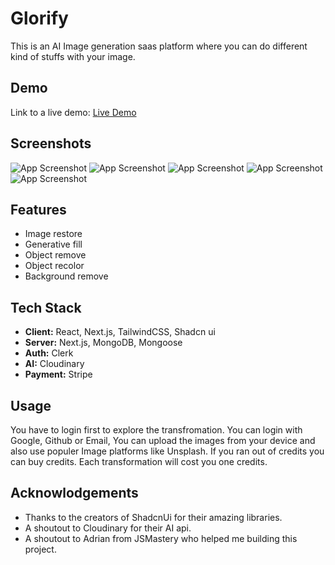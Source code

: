 # Glorify

This is an AI Image generation saas platform where you can do different kind of stuffs with your image.

## Demo

Link to a live demo: [Live Demo](https://glorify-liart.vercel.app/)

## Screenshots

![App Screenshot](https://i.ibb.co/JQM9yKx/Screenshot-2024-03-25-at-5-48-00-PM.png)
![App Screenshot](https://i.ibb.co/DwPh7cK/Screenshot-2024-03-25-at-5-50-17-PM.png)
![App Screenshot](https://i.ibb.co/kKQJyky/Screenshot-2024-03-25-at-5-55-44-PM.png)
![App Screenshot](https://i.ibb.co/CQtbMXj/Screenshot-2024-03-25-at-5-58-56-PM.png)
![App Screenshot](https://i.ibb.co/Dr0RWdf/Screenshot-2024-03-25-at-6-00-39-PM.png)

## Features

- Image restore
- Generative fill
- Object remove
- Object recolor
- Background remove

## Tech Stack

- **Client:** React, Next.js, TailwindCSS, Shadcn ui
- **Server:** Next.js, MongoDB, Mongoose
- **Auth:** Clerk
- **AI:** Cloudinary
- **Payment:** Stripe

## Usage

You have to login first to explore the transfromation. You can login with Google, Github or Email, You can upload the images from your device and also use populer Image platforms like Unsplash. If you ran out of credits you can buy credits. Each transformation will cost you one credits.

## Acknowlodgements

- Thanks to the creators of ShadcnUi for their amazing libraries.
- A shoutout to Cloudinary for their AI api.
- A shoutout to Adrian from JSMastery who helped me building this project.
